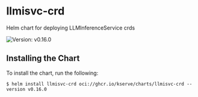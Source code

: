# llmisvc-crd

Helm chart for deploying LLMInferenceService crds

![Version: v0.16.0](https://img.shields.io/badge/Version-v0.16.0-informational?style=flat-square)

## Installing the Chart

To install the chart, run the following:

```console
$ helm install llmisvc-crd oci://ghcr.io/kserve/charts/llmisvc-crd --version v0.16.0
```
